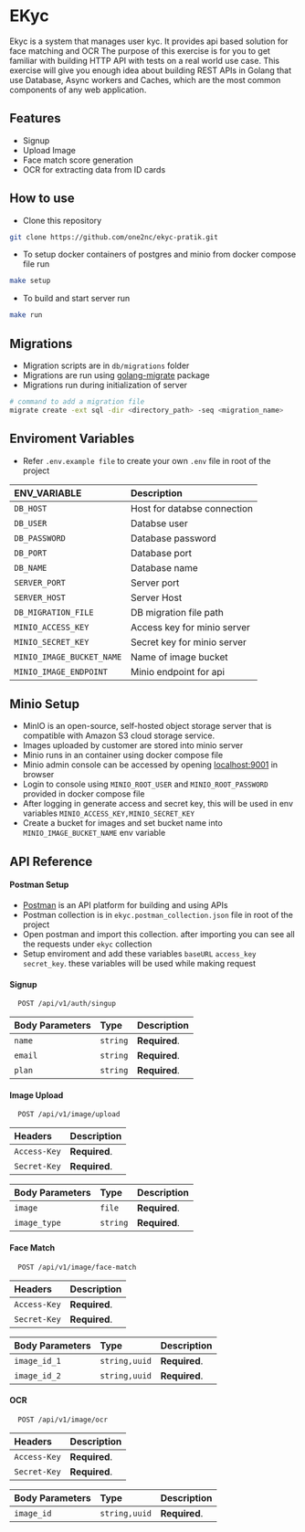 # EKyc
Ekyc is a system that manages user kyc. It provides api based solution for face matching and OCR 
The purpose of this exercise is for you to get familiar with building HTTP API with tests on a real world use case. This exercise will give you enough idea about building REST APIs in Golang that use Database, Async workers and Caches, which are the most common components of any web application.

## Features

- Signup
- Upload Image
- Face match score generation
- OCR for extracting data from ID cards

## How to use
- Clone this repository 
```sh
git clone https://github.com/one2nc/ekyc-pratik.git
```
- To setup docker containers of postgres and minio from docker compose file run

```sh
make setup
```
- To build and start server run
```sh
make run
```


## Migrations
- Migration scripts are in `db/migrations` folder
- Migrations are run using [golang-migrate](https://pkg.go.dev/github.com/golang-migrate/migrate/v4) package
- Migrations run during initialization of server
```sh
# command to add a migration file
migrate create -ext sql -dir <directory_path> -seq <migration_name>
```

## Enviroment Variables
- Refer `.env.example file` to create your own `.env` file in root of the project

| ENV_VARIABLE | Description |
| :-------- | :------------------------- |
| `DB_HOST` | Host for databse connection 
| `DB_USER` | Databse user
| `DB_PASSWORD` | Database password
| `DB_PORT` | Database port
| `DB_NAME` | Database name
| `SERVER_PORT` | Server port
| `SERVER_HOST` | Server Host
| `DB_MIGRATION_FILE` | DB migration file path
| `MINIO_ACCESS_KEY` | Access key for minio server
| `MINIO_SECRET_KEY` | Secret key for minio server
| `MINIO_IMAGE_BUCKET_NAME` | Name of image bucket
| `MINIO_IMAGE_ENDPOINT` | Minio endpoint for api

## Minio Setup
- MinIO is an open-source, self-hosted object storage server that is compatible with Amazon S3 cloud storage service.
- Images uploaded by customer are stored into minio server
- Minio runs in an container using docker compose file
- Minio admin console can be accessed by opening [localhost:9001](http://localhost:9001) in browser
- Login to console using `MINIO_ROOT_USER` and `MINIO_ROOT_PASSWORD` provided in docker compose file
- After logging in generate access and secret key, this will be used in env variables `MINIO_ACCESS_KEY,MINIO_SECRET_KEY`
- Create a bucket for images and set bucket name into `MINIO_IMAGE_BUCKET_NAME` env variable


## API Reference
#### Postman Setup
- [Postman](https://www.postman.com/) is an API platform for building and using APIs
- Postman collection is in  `ekyc.postman_collection.json` file in root of the project
- Open postman and import this collection. after importing you can see all the requests under `ekyc` collection
- Setup enviroment and add these variables `baseURL` `access_key` `secret_key`. these variables will be used while making request

#### Signup

```http
  POST /api/v1/auth/singup
```
| Body Parameters | Type     | Description                |
| :-------- | :------- | :------------------------- |
| `name` | `string` | **Required**. |
| `email` | `string` | **Required**. |
| `plan` | `string` | **Required**. |

#### Image Upload

```http
  POST /api/v1/image/upload
```
| Headers | Description     
| :-------- | :------- |
| `Access-Key` |  **Required**. |
| `Secret-Key` |  **Required**. |

| Body Parameters | Type     | Description                |
| :-------- | :------- | :------------------------- |
| `image` | `file` | **Required**. |
| `image_type` | `string` | **Required**. |

#### Face Match

```http
  POST /api/v1/image/face-match
```
| Headers | Description     
| :-------- | :------- |
| `Access-Key` |  **Required**. |
| `Secret-Key` |  **Required**. |

| Body Parameters | Type     | Description                |
| :-------- | :------- | :------------------------- |
| `image_id_1` | `string,uuid` | **Required**. |
| `image_id_2` | `string,uuid` | **Required**. |

#### OCR 
```http
  POST /api/v1/image/ocr
```
| Headers | Description     
| :-------- | :------- |
| `Access-Key` |  **Required**. |
| `Secret-Key` |  **Required**. |

| Body Parameters | Type     | Description                |
| :-------- | :------- | :------------------------- |
| `image_id` | `string,uuid` | **Required**. |

